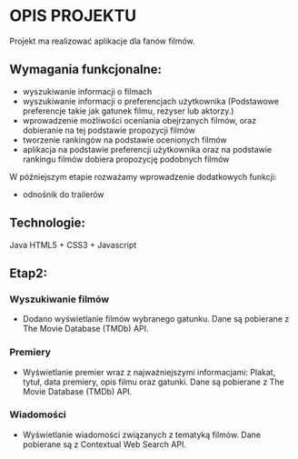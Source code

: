 # OPIS PROJEKTU 

Projekt ma realizować aplikacje dla fanów filmów.

## Wymagania funkcjonalne:

- wyszukiwanie informacji o filmach
- wyszukiwanie informacji o preferencjach użytkownika (Podstawowe preferencje takie jak gatunek filmu, reżyser lub aktorzy.)
- wprowadzenie możliwości oceniania obejrzanych filmów, oraz dobieranie na tej podstawie propozycji filmów
- tworzenie rankingów na podstawie ocenionych filmów 
- aplikacja na podstawie preferencji użytkownika oraz na podstawie rankingu filmów dobiera propozycję podobnych filmów 

W późniejszym etapie rozważamy wprowadzenie dodatkowych funkcji:
- odnośnik do trailerów


## Technologie:
Java 
HTML5 + CSS3 + Javascript


## Etap2:

### Wyszukiwanie filmów
- Dodano wyświetlanie filmów wybranego gatunku. Dane są pobierane z The Movie Database (TMDb) API.

### Premiery
- Wyświetlanie premier wraz z najważniejszymi informacjami: Plakat, tytuł, data premiery, opis filmu oraz gatunki. 
Dane są pobierane z The Movie Database (TMDb) API.

### Wiadomości
- Wyświetlanie wiadomości związanych z tematyką filmów. Dane pobierane są z Contextual Web Search API.